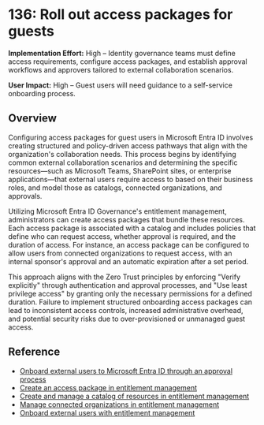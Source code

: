 # 136: Roll out access packages for guests

**Implementation Effort:** High – Identity governance teams must define access requirements, configure access packages, and establish approval workflows and approvers tailored to external collaboration scenarios.

**User Impact:** High – Guest users will need guidance to a self-service onboarding process.

## Overview

Configuring access packages for guest users in Microsoft Entra ID involves creating structured and policy-driven access pathways that align with the organization's collaboration needs. This process begins by identifying common external collaboration scenarios and determining the specific resources—such as Microsoft Teams, SharePoint sites, or enterprise applications—that external users require access to based on their business roles, and model those as catalogs, connected organizations, and approvals. 

Utilizing Microsoft Entra ID Governance's entitlement management, administrators can create access packages that bundle these resources. Each access package is associated with a catalog and includes policies that define who can request access, whether approval is required, and the duration of access. For instance, an access package can be configured to allow users from connected organizations to request access, with an internal sponsor's approval and an automatic expiration after a set period.

This approach aligns with the Zero Trust principles by enforcing "Verify explicitly" through authentication and approval processes, and "Use least privilege access" by granting only the necessary permissions for a defined duration. Failure to implement structured onboarding access packages can lead to inconsistent access controls, increased administrative overhead, and potential security risks due to over-provisioned or unmanaged guest access.

## Reference

* [Onboard external users to Microsoft Entra ID through an approval process](https://learn.microsoft.com/entra/id-governance/entitlement-management-onboard-external-user)
* [Create an access package in entitlement management](https://learn.microsoft.com/entra/id-governance/entitlement-management-access-package-create)
* [Create and manage a catalog of resources in entitlement management](https://learn.microsoft.com/entra/id-governance/entitlement-management-catalog-create)
* [Manage connected organizations in entitlement management](https://learn.microsoft.com/entra/id-governance/entitlement-management-organization)
* [Onboard external users with entitlement management](https://learn.microsoft.com/entra/id-governance/entitlement-management-onboard)


